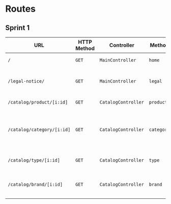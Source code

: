 # Routes

## Sprint 1

| URL | HTTP Method | Controller | Method | Title | Content | Comment |
|--|--|--|--|--|--|--|
| `/` | `GET` | `MainController` | `home` | Dans les shoe | 5 categories | - |
| `/legal-notice/` | `GET`| `MainController` | `legal` | Mentions legales | legal notices of the website | - |
| `/catalog/product/[i:id]` | `GET`| `CatalogController` | `product` | Article | product by id | - |
| `/catalog/category/[i:id]` | `GET` | `CatalogController` | `category` | Dans les shoe | 1 categorie + les articles de cette catégorie | - |
| `/catalog/type/[i:id]` | `GET`| `CatalogController` | `type` | Types d'articles | products by type | represents the id of the type  |
| `/catalog/brand/[i:id]` | `GET`| `CatalogController` | `brand` | Name of the brand | products by brand | [id] represents the id of the brand |

